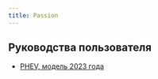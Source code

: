 ```yaml
---
title: Passion
---
```


## Руководства пользователя
  * [PHEV, модель 2023 года](https://github.com/voyahchat/voyahchat-docs/raw/refs/heads/main/voyah-passion-phev-2023-user-manual-rus.pdf "Руководство пользователя, PHEV, модель 2023 года")

